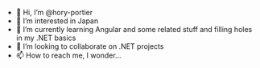 - 👋 Hi, I’m @hory-portier
- 👀 I’m interested in Japan
- 🌱 I’m currently learning Angular and some related stuff and filling holes in my .NET basics
- 💞️ I’m looking to collaborate on .NET projects
- 📫 How to reach me, I wonder...

<!---
hory-portier/hory-portier is a ✨ special ✨ repository because its `README.md` (this file) appears on your GitHub profile.
You can click the Preview link to take a look at your changes.
--->
